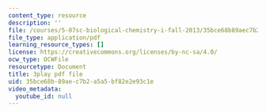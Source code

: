 ```yaml
---
content_type: resource
description: ''
file: /courses/5-07sc-biological-chemistry-i-fall-2013/35bce68b89aec7b2a5a5bf82e2e93c1e_VykaDbJIb8A.pdf
file_type: application/pdf
learning_resource_types: []
license: https://creativecommons.org/licenses/by-nc-sa/4.0/
ocw_type: OCWFile
resourcetype: Document
title: 3play pdf file
uid: 35bce68b-89ae-c7b2-a5a5-bf82e2e93c1e
video_metadata:
  youtube_id: null
---
```

